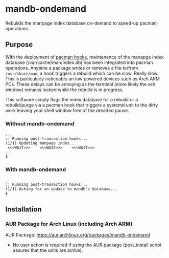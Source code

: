 # mandb-ondemand
Rebuilds the manpage index database on-demand to speed-up pacman operations.

## Purpose
With the deployment of [pacman hooks](https://wiki.archlinux.org/index.php/User:Allan/Pacman_Hooks), maintenance of the manapge index database (/var/cache/man/index.db) has been integrated into pacman operations.  Anytime a package writes or removes a file to/from `/usr/share/man`, a hook triggers a rebuild which can be slow.  Really slow.  This is particularly noticeable on low powered devices such as Arch ARM PCs.  These delays can be annoying as the terminal (more likely the ssh window) remains locked while the rebuild is in progress.

This software simply flags the index database for a rebuild or a rebuild/purge via a pacman hook that triggers a systemd unit to the dirty work leaving your shell window free of the dreaded pause.

### Without mandb-ondemand
```
...
:: Running post-transaction hooks...
(1/1) Updating manpage index...
 <<<WAIT>>>    <<<WAIT>>>    <<<WAIT>>>
...
$
```
### With mandb-ondemand
```
...
:: Running post-transaction hooks...
(1/1) Asking for an update to mandb's database...
$
```

## Installation
### AUR Package for Arch Linux (including Arch ARM)
AUR Package: https://aur.archlinux.org/packages/mandb-ondemand

* No user action is required if using the AUR package (post_install script assures that the units are active).
